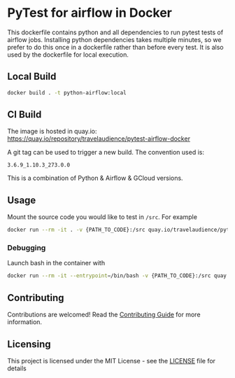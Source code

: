 # PyTest for airflow in Docker

This dockerfile contains python and all dependencies to run pytest tests of airflow jobs.
Installing python dependencies takes multiple minutes, so we prefer to do this once in a dockerfile rather than before every test. It is also used by the dockerfile for local execution.

## Local Build

```bash
docker build . -t python-airflow:local
```

## CI Build

The image is hosted in quay.io: https://quay.io/repository/travelaudience/pytest-airflow-docker

A git tag can be used to trigger a new build. The convention used is:
```
3.6.9_1.10.3_273.0.0
```
This is a combination of Python & Airflow & GCloud versions.


## Usage

Mount the source code you would like to test in `/src`. For example

```bash
docker run --rm -it . -v {PATH_TO_CODE}:/src quay.io/travelaudience/pytest-airflow-docker:3.6.9_1.10.3_273.0.0
```

### Debugging

Launch bash in the container with

```bash
docker run --rm -it --entrypoint=/bin/bash -v {PATH_TO_CODE}:/src quay.io/travelaudience/pytest-airflow-docker:3.6.9_1.10.3_273.0.0
```


## Contributing

Contributions are welcomed! Read the [Contributing Guide](CONTRIBUTING.md) for more information.

## Licensing

This project is licensed under the MIT License - see the [LICENSE](LICENSE) file for details

